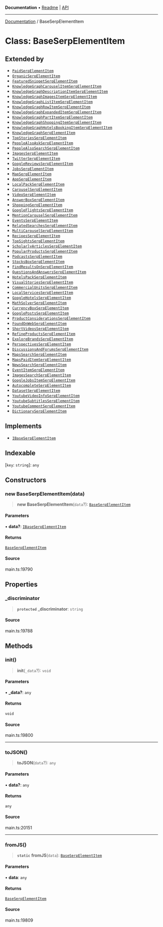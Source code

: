**Documentation** • [Readme](../README.md) \| [API](../globals.md)

***

[Documentation](../README.md) / BaseSerpElementItem

# Class: BaseSerpElementItem

## Extended by

- [`PaidSerpElementItem`](PaidSerpElementItem.md)
- [`OrganicSerpElementItem`](OrganicSerpElementItem.md)
- [`FeaturedSnippetSerpElementItem`](FeaturedSnippetSerpElementItem.md)
- [`KnowledgeGraphCarouselItemSerpElementItem`](KnowledgeGraphCarouselItemSerpElementItem.md)
- [`KnowledgeGraphDescriptionItemSerpElementItem`](KnowledgeGraphDescriptionItemSerpElementItem.md)
- [`KnowledgeGraphImagesItemSerpElementItem`](KnowledgeGraphImagesItemSerpElementItem.md)
- [`KnowledgeGraphListItemSerpElementItem`](KnowledgeGraphListItemSerpElementItem.md)
- [`KnowledgeGraphRowItemSerpElementItem`](KnowledgeGraphRowItemSerpElementItem.md)
- [`KnowledgeGraphExpandedItemSerpElementItem`](KnowledgeGraphExpandedItemSerpElementItem.md)
- [`KnowledgeGraphPartItemSerpElementItem`](KnowledgeGraphPartItemSerpElementItem.md)
- [`KnowledgeGraphShoppingItemSerpElementItem`](KnowledgeGraphShoppingItemSerpElementItem.md)
- [`KnowledgeGraphHotelsBookingItemSerpElementItem`](KnowledgeGraphHotelsBookingItemSerpElementItem.md)
- [`KnowledgeGraphSerpElementItem`](KnowledgeGraphSerpElementItem.md)
- [`TopStoriesSerpElementItem`](TopStoriesSerpElementItem.md)
- [`PeopleAlsoAskSerpElementItem`](PeopleAlsoAskSerpElementItem.md)
- [`PeopleAlsoSearchSerpElementItem`](PeopleAlsoSearchSerpElementItem.md)
- [`ImagesSerpElementItem`](ImagesSerpElementItem.md)
- [`TwitterSerpElementItem`](TwitterSerpElementItem.md)
- [`GoogleReviewsSerpElementItem`](GoogleReviewsSerpElementItem.md)
- [`JobsSerpElementItem`](JobsSerpElementItem.md)
- [`MapSerpElementItem`](MapSerpElementItem.md)
- [`AppSerpElementItem`](AppSerpElementItem.md)
- [`LocalPackSerpElementItem`](LocalPackSerpElementItem.md)
- [`CarouselSerpElementItem`](CarouselSerpElementItem.md)
- [`VideoSerpElementItem`](VideoSerpElementItem.md)
- [`AnswerBoxSerpElementItem`](AnswerBoxSerpElementItem.md)
- [`ShoppingSerpElementItem`](ShoppingSerpElementItem.md)
- [`GoogleFlightsSerpElementItem`](GoogleFlightsSerpElementItem.md)
- [`MentionCarouselSerpElementItem`](MentionCarouselSerpElementItem.md)
- [`EventsSerpElementItem`](EventsSerpElementItem.md)
- [`RelatedSearchesSerpElementItem`](RelatedSearchesSerpElementItem.md)
- [`MultiCarouselSerpElementItem`](MultiCarouselSerpElementItem.md)
- [`RecipesSerpElementItem`](RecipesSerpElementItem.md)
- [`TopSightsSerpElementItem`](TopSightsSerpElementItem.md)
- [`ScholarlyArticlesSerpElementItem`](ScholarlyArticlesSerpElementItem.md)
- [`PopularProductsSerpElementItem`](PopularProductsSerpElementItem.md)
- [`PodcastsSerpElementItem`](PodcastsSerpElementItem.md)
- [`StocksBoxSerpElementItem`](StocksBoxSerpElementItem.md)
- [`FindResultsOnSerpElementItem`](FindResultsOnSerpElementItem.md)
- [`QuestionsAndAnswersSerpElementItem`](QuestionsAndAnswersSerpElementItem.md)
- [`HotelsPackSerpElementItem`](HotelsPackSerpElementItem.md)
- [`VisualStoriesSerpElementItem`](VisualStoriesSerpElementItem.md)
- [`CommercialUnitsSerpElementItem`](CommercialUnitsSerpElementItem.md)
- [`LocalServicesSerpElementItem`](LocalServicesSerpElementItem.md)
- [`GoogleHotelsSerpElementItem`](GoogleHotelsSerpElementItem.md)
- [`MathSolverSerpElementItem`](MathSolverSerpElementItem.md)
- [`CurrencyBoxSerpElementItem`](CurrencyBoxSerpElementItem.md)
- [`GooglePostsSerpElementItem`](GooglePostsSerpElementItem.md)
- [`ProductConsiderationsSerpElementItem`](ProductConsiderationsSerpElementItem.md)
- [`FoundOnWebSerpElementItem`](FoundOnWebSerpElementItem.md)
- [`ShortVideosSerpElementItem`](ShortVideosSerpElementItem.md)
- [`RefineProductsSerpElementItem`](RefineProductsSerpElementItem.md)
- [`ExploreBrandsSerpElementItem`](ExploreBrandsSerpElementItem.md)
- [`PerspectivesSerpElementItem`](PerspectivesSerpElementItem.md)
- [`DiscussionsAndForumsSerpElementItem`](DiscussionsAndForumsSerpElementItem.md)
- [`MapsSearchSerpElementItem`](MapsSearchSerpElementItem.md)
- [`MapsPaidItemSerpElementItem`](MapsPaidItemSerpElementItem.md)
- [`NewsSearchSerpElementItem`](NewsSearchSerpElementItem.md)
- [`EventItemSerpElementItem`](EventItemSerpElementItem.md)
- [`ImagesSearchSerpElementItem`](ImagesSearchSerpElementItem.md)
- [`GoogleJobsItemSerpElementItem`](GoogleJobsItemSerpElementItem.md)
- [`AutocompleteSerpElementItem`](AutocompleteSerpElementItem.md)
- [`DatasetSerpElementItem`](DatasetSerpElementItem.md)
- [`YoutubeVideoInfoSerpElementItem`](YoutubeVideoInfoSerpElementItem.md)
- [`YoutubeSubtitlesSerpElementItem`](YoutubeSubtitlesSerpElementItem.md)
- [`YoutubeCommentSerpElementItem`](YoutubeCommentSerpElementItem.md)
- [`DictionarySerpElementItem`](DictionarySerpElementItem.md)

## Implements

- [`IBaseSerpElementItem`](../interfaces/IBaseSerpElementItem.md)

## Indexable

 \[`key`: `string`\]: `any`

## Constructors

### new BaseSerpElementItem(data)

> **new BaseSerpElementItem**(`data`?): [`BaseSerpElementItem`](BaseSerpElementItem.md)

#### Parameters

• **data?**: [`IBaseSerpElementItem`](../interfaces/IBaseSerpElementItem.md)

#### Returns

[`BaseSerpElementItem`](BaseSerpElementItem.md)

#### Source

main.ts:19790

## Properties

### \_discriminator

> **`protected`** **\_discriminator**: `string`

#### Source

main.ts:19788

## Methods

### init()

> **init**(`_data`?): `void`

#### Parameters

• **\_data?**: `any`

#### Returns

`void`

#### Source

main.ts:19800

***

### toJSON()

> **toJSON**(`data`?): `any`

#### Parameters

• **data?**: `any`

#### Returns

`any`

#### Source

main.ts:20151

***

### fromJS()

> **`static`** **fromJS**(`data`): [`BaseSerpElementItem`](BaseSerpElementItem.md)

#### Parameters

• **data**: `any`

#### Returns

[`BaseSerpElementItem`](BaseSerpElementItem.md)

#### Source

main.ts:19809
